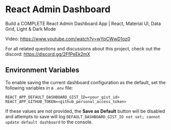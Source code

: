# React Admin Dashboard

Build a COMPLETE React Admin Dashboard App | React, Material UI, Data Grid, Light & Dark Mode

Video: https://www.youtube.com/watch?v=wYpCWwD1oz0

For all related questions and discussions about this project, check out the discord: https://discord.gg/2FfPeEk2mX

## Environment Variables

To enable saving the current dashboard configuration as the default, set the
following variables in a `.env` file:

```
REACT_APP_DEFAULT_DASHBOARD_GIST_ID=<your_gist_id>
REACT_APP_GITHUB_TOKEN=<github_personal_access_token>
```

If these values are not provided, the **Save as Default** button will be
disabled and attempts to save will log
`DEFAULT_DASHBOARD_GIST_ID not set; cannot update default dashboard` to the
console.
